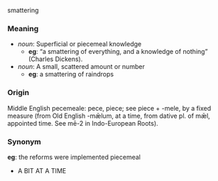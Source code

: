 smattering
### Meaning
+ _noun_: Superficial or piecemeal knowledge
    + __eg__: “a smattering of everything, and a knowledge of nothing” (Charles Dickens).
+ _noun_: A small, scattered amount or number
    + __eg__: a smattering of raindrops

### Origin

Middle English pecemeale: pece, piece; see piece + -mele, by a fixed measure (from Old English -mǣlum, at a time, from dative pl. of mǣl, appointed time. See mē-2 in Indo-European Roots).

### Synonym

__eg__: the reforms were implemented piecemeal

+ A BIT AT A TIME



